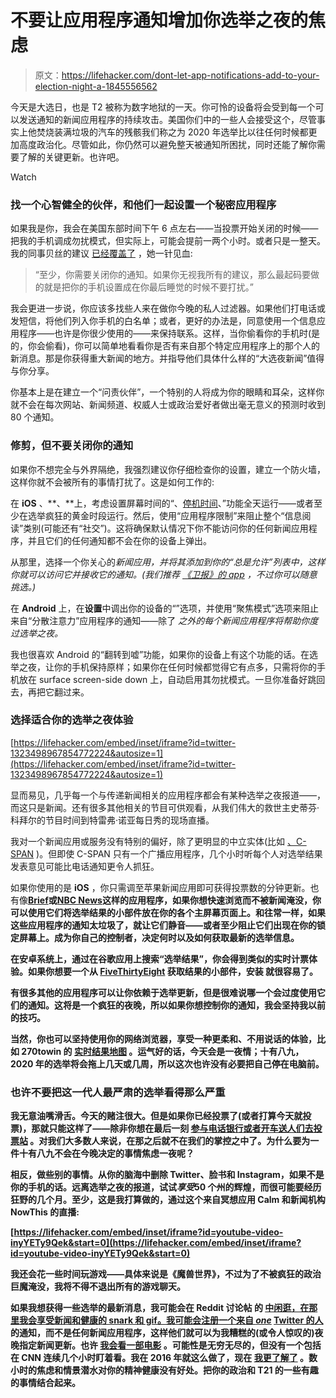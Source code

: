 # 不要让应用程序通知增加你选举之夜的焦虑

> 原文：<https://lifehacker.com/dont-let-app-notifications-add-to-your-election-night-a-1845556562>

今天是大选日，也是 T2 被称为数字地狱的一天。你可怜的设备将会受到每一个可以发送通知的新闻应用程序的持续攻击。美国你们中的一些人会接受这个，尽管事实上他焚烧装满垃圾的汽车的残骸我们称之为 2020 年选举比以往任何时候都更加高度政治化。尽管如此，你仍然可以避免整天被通知所困扰，同时还能了解你需要了解的关键更新。也许吧。

Watch

### 找一个心智健全的伙伴，和他们一起设置一个秘密应用程序

如果我是你，我会在美国东部时间下午 6 点左右——当投票开始关闭的时候——把我的手机调成勿扰模式，但实际上，可能会提前一两个小时。或者只是一整天。我的同事贝丝的建议 [已经覆盖了](https://vitals.lifehacker.com/formulate-your-election-night-plan-now-1845551704) ，她一针见血:

> “至少，你需要关闭你的通知。如果你无视我所有的建议，那么最起码要做的就是把你的手机设置成在你最后睡觉的时候不要打扰。”

我会更进一步说，你应该多找些人来在做你今晚的私人过滤器。如果他们打电话或发短信，将他们列入你手机的白名单；或者，更好的办法是，同意使用一个信息应用程序——也许是你很少使用的——来保持联系。这样，当你偷看你的手机时(是的，你会偷看)，你可以简单地看看你是否有来自那个特定应用程序上的那个人的新消息。那是你获得重大新闻的地方。并指导他们具体什么样的“大选夜新闻”值得与你分享。

你基本上是在建立一个“问责伙伴”，一个特别的人将成为你的眼睛和耳朵，这样你就不会在每次网站、新闻频道、权威人士或政治爱好者做出毫无意义的预测时收到 80 个通知。

### 修剪，但不要关闭你的通知

如果你不想完全与外界隔绝，我强烈建议你仔细检查你的设置，建立一个防火墙，这样你就不会被所有的事情打扰了。这是如何工作的:

在 **iOS** 、**、**上，考虑设置屏幕时间的“、[停机时间](https://offspring.lifehacker.com/heres-what-you-can-do-with-apples-new-ios-12-parental-c-1829214019)、”功能全天运行——或者至少在选举疯狂的黄金时段运行。然后，使用“应用程序限制”来阻止整个“信息阅读”类别(可能还有“社交”)。这将确保默认情况下你不能访问你的任何新闻应用程序，并且它们的任何通知都不会在你的设备上弹出。

从那里，选择一个你关心的*新闻应用，并将其添加到你的“总是允许”列表中，这样你就可以访问它并接收它的通知。(我们推荐 [《卫报》的 app](https://lifehacker.com/track-election-results-on-your-phone-without-breaking-y-1845532159) ，不过你可以随意挑选。)*

在 **Android** 上，在**设置**中调出你的设备的“”选项，并使用“聚焦模式”选项来阻止来自“分散注意力”应用程序的通知——除了 *之外的每个新闻应用程序将帮助你度过选举之夜。*

我也很喜欢 Android 的“翻转到嘘”功能，如果你的设备上有这个功能的话。在选举之夜，让你的手机保持原样；如果你在任何时候都觉得它有点多，只需将你的手机放在 surface screen-side down 上，自动启用其勿扰模式。一旦你准备好跳回去，再把它翻过来。

### 选择适合你的选举之夜体验

 [https://lifehacker.com/embed/inset/iframe?id=twitter-1323498967854772224&autosize=1](https://lifehacker.com/embed/inset/iframe?id=twitter-1323498967854772224&autosize=1) 

显而易见，几乎每一个与传递新闻相关的应用程序都会有某种选举之夜报道——，而这只是新闻。还有很多其他相关的节目可供观看，从我们伟大的救世主史蒂芬·科拜尔的节目时间到特雷弗·诺亚每日秀的现场直播。

我对一个新闻应用或服务没有特别的偏好，除了更明显的中立实体(比如 [、C-SPAN](https://www.c-span.org/special/?radioapp) )。但即使 C-SPAN 只有一个广播应用程序，几个小时听每个人对选举结果发表意见可能比电话通知更令人抓狂。

如果你使用的是 **iOS** ，你只需调至苹果新闻应用即可获得投票数的分钟更新。也有像[**Brief**](https://apps.apple.com/app/apple-store/id1475186118?mt=8)**或[**NBC News**](https://apps.nbcnews.com/mobile/)这样的应用程序，如果你想快速浏览而不被新闻淹没，你可以使用它们将选举结果的小部件放在你的各个主屏幕页面上。和往常一样，如果这些应用程序的通知太垃圾了，就让它们静音——或者至少阻止它们出现在你的锁定屏幕上。成为你自己的控制者，决定何时以及如何获取最新的选举信息。**

**在安卓系统上，通过在谷歌应用上搜索“选举结果”，你会得到类似的实时计票体验。如果你想要一个从 [FiveThirtyEight](https://fivethirtyeight.com/) 获取结果的小部件，安装 就很容易了。**

**有很多其他的应用程序可以让你依赖于选举更新，但是很难说哪一个会过度使用它们的通知。这将是一个疯狂的夜晚，所以如果你想控制你的通知，我会坚持我以前的技巧。** 

**当然，你也可以坚持使用你的网络浏览器，享受一种更柔和、不用说话的体验，比如 270towin 的 [实时结果地图](https://www.270towin.com/2020-election-results-live/president/) 。运气好的话，今天会是一夜情；十有八九，2020 年的选举将会拖上几天或几周，所以这次也许没有必要把自己停在电脑前。**

### **也许不要把这一代人最严肃的选举看得那么严重**

**我无意油嘴滑舌。今天的赌注很大。但是如果你已经投票了(或者打算今天就投票)，那就只能这样了——除非你想在最后一刻 [参与电话银行或者开车送人们去投票站](https://lifehacker.com/how-to-help-with-the-election-today-if-youve-already-vo-1845555074) 。对我们大多数人来说，在那之后就不在我们的掌控之中了。为什么要为一件十有八九不会在今晚决定的事情焦虑一夜呢？**

**相反，做些别的事情。从你的脑海中删除 Twitter、脸书和 Instagram，如果不是你的手机的话。远离选举之夜的报道，试试*享受*50 个州的辉煌，而很可能要经历狂野的几个月。至少，这是我打算做的，通过这个来自冥想应用 Calm 和新闻机构 NowThis 的直播:**

 **[https://lifehacker.com/embed/inset/iframe?id=youtube-video-inyYETy9Qek&start=0](https://lifehacker.com/embed/inset/iframe?id=youtube-video-inyYETy9Qek&start=0)** 

**我还会花一些时间玩游戏——具体来说是《魔兽世界》，不过为了不被疯狂的政治巨魔淹没，我将不得不退出所有的游戏聊天。**

**如果我想获得一些选举的最新消息，我可能会在 Reddit 讨论帖 的 [中闲逛，在那里我会享受新闻和健康的 snark 和 gif。我可能会注册一个来自 *one*](https://reddit.com/r/politics) [Twitter 的人](https://twitter.com/JessicaHuseman) 的通知，而不是任何新闻应用程序，这样他们就可以为我糟糕的(或令人惊叹的)夜晚指定新闻更新。也许 [我会看一部电影](https://lifehacker.com/10-election-themed-movies-to-watch-instead-of-the-actua-1845553004) 。可能性是无穷无尽的，但没有一个包括在 CNN 连续几个小时盯着看。我在 2016 年就这么做了，现在 [我更了解了](https://vitals.lifehacker.com/formulate-your-election-night-plan-now-1845551704) 。数小时的焦虑和情景潜水对你的精神健康没有好处。把你的政治和 T21 的一些有趣的事情结合起来。**
